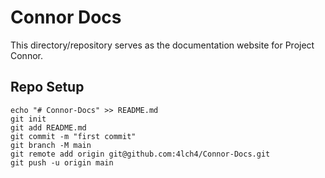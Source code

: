 # Connor Docs

This directory/repository serves as the documentation website for Project Connor.

## Repo Setup

```
echo "# Connor-Docs" >> README.md
git init
git add README.md
git commit -m "first commit"
git branch -M main
git remote add origin git@github.com:4lch4/Connor-Docs.git
git push -u origin main
```
